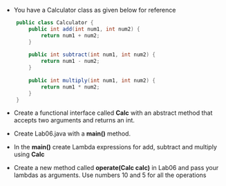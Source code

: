 * You have a Calculator class as given below for reference 

```java
	public class Calculator {
		public int add(int num1, int num2) {
			return num1 + num2;
		}
		
		public int subtract(int num1, int num2) {
			return num1 - num2;
		}
		
		public int multiply(int num1, int num2) {
			return num1 * num2;
		}
	}
```


* Create a functional interface called __Calc__ with an abstract method that accepts two arguments and returns an int.

* Create Lab06.java with a **main()** method. 
* In the __main()__ create Lambda expressions for add, subtract and multiply using __Calc__
* Create a new method called __operate(Calc calc)__ in Lab06 and pass your lambdas as arguments. Use numbers 10 and 5 for all the operations